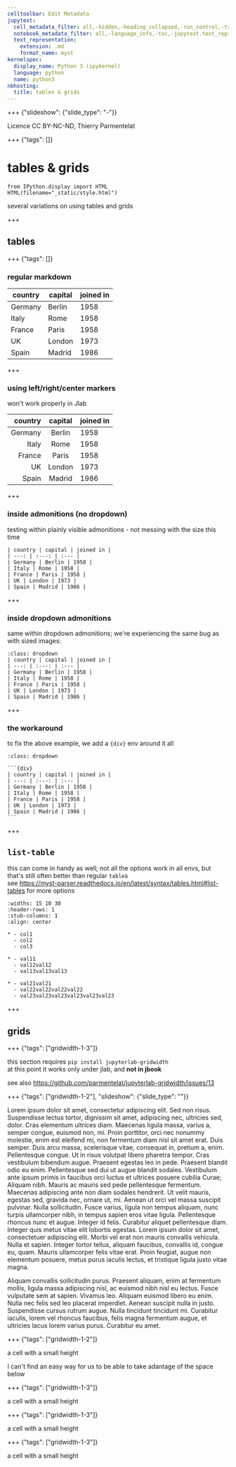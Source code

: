 ```yaml
---
celltoolbar: Edit Metadata
jupytext:
  cell_metadata_filter: all,-hidden,-heading_collapsed,-run_control,-trusted
  notebook_metadata_filter: all,-language_info,-toc,-jupytext.text_representation.jupytext_version,-jupytext.text_representation.format_version
  text_representation:
    extension: .md
    format_name: myst
kernelspec:
  display_name: Python 3 (ipykernel)
  language: python
  name: python3
nbhosting:
  title: tables & grids
---
```


+++ {"slideshow": {"slide_type": "-"}}

Licence CC BY-NC-ND, Thierry Parmentelat

+++ {"tags": []}

# tables & grids

```{code-cell} ipython3
from IPython.display import HTML
HTML(filename="_static/style.html")
```

several variations on using tables and grids

+++

## tables

+++ {"tags": []}

### regular markdown

| country | capital | joined in |
| --- | --- | --- |
| Germany | Berlin | 1958 |
| Italy | Rome | 1958 |
| France | Paris | 1958 |
| UK | London | 1973 |
| Spain | Madrid | 1986 |

+++

### using left/right/center markers

won't work properly in Jlab

| country | capital | joined in |
| ---: | :---: | :--- |
| Germany | Berlin | 1958 |
| Italy | Rome | 1958 |
| France | Paris | 1958 |
| UK | London | 1973 |
| Spain | Madrid | 1986 |

+++

### inside admonitions (no dropdown)

testing within plainly visible admonitions - not messing with the size this time

```{admonition} no dropdown and regular markdown
| country | capital | joined in |
| ---: | :---: | :--- |
| Germany | Berlin | 1958 |
| Italy | Rome | 1958 |
| France | Paris | 1958 |
| UK | London | 1973 |
| Spain | Madrid | 1986 |
```

+++

### inside dropdown admonitions

same within dropdown admonitions; we're experiencing the same bug as with sized images:

```{admonition} with dropdown and regular markdown
:class: dropdown
| country | capital | joined in |
| ---: | :---: | :--- |
| Germany | Berlin | 1958 |
| Italy | Rome | 1958 |
| France | Paris | 1958 |
| UK | London | 1973 |
| Spain | Madrid | 1986 |
```

+++

### the workaround

to fix the above example, we add a `{div}` env around it all

````{admonition} with dropdown and regular markdown
:class: dropdown

```{div}
| country | capital | joined in |
| ---: | :---: | :--- |
| Germany | Berlin | 1958 |
| Italy | Rome | 1958 |
| France | Paris | 1958 |
| UK | London | 1973 |
| Spain | Madrid | 1986 |
```
````

+++

## `list-table`

this can come in handy as well; not all the options work in all envs, but that's still often better than regular `table`s  
see <https://myst-parser.readthedocs.io/en/latest/syntax/tables.html#list-tables> for more options

````{list-table}
:widths: 15 10 30
:header-rows: 1
:stub-columns: 1
:align: center

* - col1
  - col2
  - col3

* - val11
  - val12val12
  - val13val13val13

* - val21val21
  - val22val22val22val22
  - val23val23val23val23val23val23

````

+++

## grids

+++ {"tags": ["gridwidth-1-3"]}

this section requires `pip install jupyterlab-gridwidth`  
at this point it works only under jlab, and **not in jbook**

see also <https://github.com/parmentelat/jupyterlab-gridwidth/issues/13>

+++ {"tags": ["gridwidth-1-2"], "slideshow": {"slide_type": ""}}

Lorem ipsum dolor sit amet, consectetur adipiscing elit. Sed non risus. Suspendisse lectus tortor, dignissim sit amet, adipiscing nec, ultricies sed, dolor. Cras elementum ultrices diam. Maecenas ligula massa, varius a, semper congue, euismod non, mi. Proin porttitor, orci nec nonummy molestie, enim est eleifend mi, non fermentum diam nisl sit amet erat. Duis semper. Duis arcu massa, scelerisque vitae, consequat in, pretium a, enim. Pellentesque congue. Ut in risus volutpat libero pharetra tempor. Cras vestibulum bibendum augue. Praesent egestas leo in pede. Praesent blandit odio eu enim. Pellentesque sed dui ut augue blandit sodales. Vestibulum ante ipsum primis in faucibus orci luctus et ultrices posuere cubilia Curae; Aliquam nibh. Mauris ac mauris sed pede pellentesque fermentum. Maecenas adipiscing ante non diam sodales hendrerit.
Ut velit mauris, egestas sed, gravida nec, ornare ut, mi. Aenean ut orci vel massa suscipit pulvinar. Nulla sollicitudin. Fusce varius, ligula non tempus aliquam, nunc turpis ullamcorper nibh, in tempus sapien eros vitae ligula. Pellentesque rhoncus nunc et augue. Integer id felis. Curabitur aliquet pellentesque diam. Integer quis metus vitae elit lobortis egestas. Lorem ipsum dolor sit amet, consectetuer adipiscing elit. Morbi vel erat non mauris convallis vehicula. Nulla et sapien. Integer tortor tellus, aliquam faucibus, convallis id, congue eu, quam. Mauris ullamcorper felis vitae erat. Proin feugiat, augue non elementum posuere, metus purus iaculis lectus, et tristique ligula justo vitae magna.

Aliquam convallis sollicitudin purus. Praesent aliquam, enim at fermentum mollis, ligula massa adipiscing nisl, ac euismod nibh nisl eu lectus. Fusce vulputate sem at sapien. Vivamus leo. Aliquam euismod libero eu enim. Nulla nec felis sed leo placerat imperdiet. Aenean suscipit nulla in justo. Suspendisse cursus rutrum augue. Nulla tincidunt tincidunt mi. Curabitur iaculis, lorem vel rhoncus faucibus, felis magna fermentum augue, et ultricies lacus lorem varius purus. Curabitur eu amet.

+++ {"tags": ["gridwidth-1-2"]}

a cell with a small height

I can't find an easy way for us to be able to take adantage of the space below

+++ {"tags": ["gridwidth-1-3"]}

a cell with a small height

+++ {"tags": ["gridwidth-1-3"]}

a cell with a small height

+++ {"tags": ["gridwidth-1-3"]}

a cell with a small height
